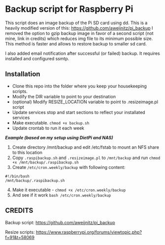 # Backup script for Raspberry Pi
This script does an image backup of the Pi SD card using dd. This is a heavily modified version of this: https://github.com/aweijnitz/pi_backup I removed the option to gzip backup image in favor of a second script (not mine, link in credits) which reduces img file to its minimum possible size. This method is faster and allows to restore backup to smaller sd card.

I also added email notification after successful (or failed) backup. It requires installed and configured ssmtp.

## Installation
- Clone this repo into the folder where you keep your housekeeping scripts.
- Modify the DIR variable to point to your destination
- (optional) Modify RESIZE_LOCATION variable to point to .resizeimage.pl script
- Update services stop and start sections to reflect your installated services
- Make executable. ```chmod +x backup.sh```
- Update crontab to run it each week

___Example (based on my setup using DietPi and NAS)___

1. Create directory /mnt/backup and edit /etc/fstab to mount an NFS share to this location
2. Copy ```.raspibackup.sh``` and ```.resizeimage.pl``` to ```/mnt/backup``` and run ```chmod +x /mnt/backup/.raspibackup.sh```
3. Create ```/etc/cron.weekly/backup``` with following content:
```
#!/bin/bash
/mnt/backup/.raspibackup.sh
```
4. Make it executable - ```chmod +x /etc/cron.weekly/backup```
5. And see if it work ```bash /etc/cron.weekly/backup```


## CREDITS
Backup script:
   https://github.com/aweijnitz/pi_backup
   
Resize scripts:
  https://www.raspberrypi.org/forums/viewtopic.php?f=91&t=58069
